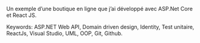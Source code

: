 Un exemple d’une boutique en ligne que j’ai développé avec ASP.Net Core et React JS.

Keywords:  ASP.NET Web API, Domain driven design, Identity, Test unitaire, ReactJs, Visual Studio, UML, OOP, Git, Github.


